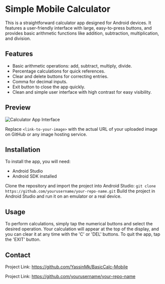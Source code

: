 # Simple Mobile Calculator

This is a straightforward calculator app designed for Android devices. It features a user-friendly interface with large, easy-to-press buttons, and provides basic arithmetic functions like addition, subtraction, multiplication, and division.

## Features

- Basic arithmetic operations: add, subtract, multiply, divide.
- Percentage calculations for quick references.
- Clear and delete buttons for correcting entries.
- Comma for decimal inputs.
- Exit button to close the app quickly.
- Clean and simple user interface with high contrast for easy visibility.

## Preview

![Calculator App Interface](<link-to-your-image>)

Replace `<link-to-your-image>` with the actual URL of your uploaded image on GitHub or any image hosting service.

## Installation

To install the app, you will need:

- Android Studio
- Android SDK installed

Clone the repository and import the project into Android Studio:
`git clone https://github.com/yourusername/your-repo-name.git`
Build the project in Android Studio and run it on an emulator or a real device.

## Usage
To perform calculations, simply tap the numerical buttons and select the desired operation. Your calculation will appear at the top of the display, and you can clear it at any time with the 'C' or 'DEL' buttons. To quit the app, tap the 'EXIT' button.
## Contact
Project Link: https://github.com/YassinMk/BasicCalc-Mobile

Project Link: https://github.com/yourusername/your-repo-name



